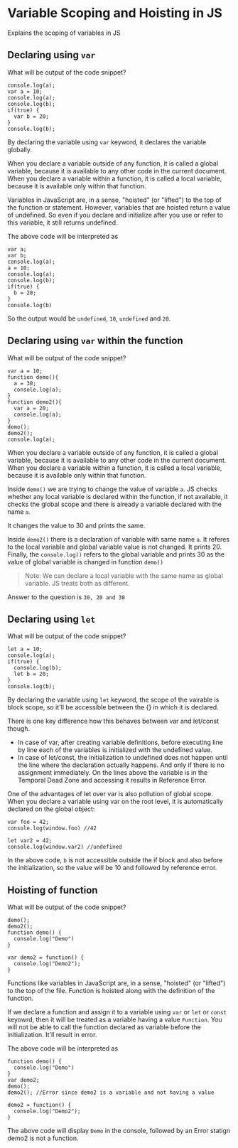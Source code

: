# Variable Scoping and Hoisting in JS
Explains the scoping of variables in JS

## Declaring using `var`
What will be output of the code snippet?

```JS
console.log(a);
var a = 10;
console.log(a);
console.log(b);
if(true) {
  var b = 20;
}
console.log(b);
```

By declaring the variable using `var` keyword, it declares the variable globally.

When you declare a variable outside of any function, it is called a global variable, because it is available to any other code in the current document. When you declare a variable within a function, it is called a local variable, because it is available only within that function.

Variables in JavaScript are, in a sense, "hoisted" (or "lifted") to the top of the function or statement. However, variables that are hoisted return a value of undefined. So even if you declare and initialize after you use or refer to this variable, it still returns undefined.

The above code will be interpreted as 

```JS
var a;
var b;
console.log(a);
a = 10;
console.log(a);
console.log(b);
if(true) {
  b = 20;
}
console.log(b)
```

So the output would be `undefined`, `10`, `undefined` and `20`.

## Declaring using `var` within the function
What will be output of the code snippet?

```JS
var a = 10;
function demo(){
  a = 30;
  console.log(a);
}
function demo2(){
  var a = 20;
  console.log(a);
}
demo();
demo2();
console.log(a);
```

When you declare a variable outside of any function, it is called a global variable, because it is available to any other code in the current document. When you declare a variable within a function, it is called a local variable, because it is available only within that function.

Inside `demo()` we are trying to change the value of variable `a`. JS checks whether any local variable is declared within the function, if not available, it checks the global scope and there is already a variable declared with the name `a`.

It changes the value to 30 and prints the same.

Inside `demo2()` there is a declaration of variable with same name `a`. It referes to the local variable and global variable value is not changed. It prints 20. Finally, the `console.log()` refers to the global variable and prints 30 as the value of global variable is changed in function `demo()`

> Note: We can declare a local variable with the same name as global variable. JS treats both as different.

Answer to the question is `30, 20 and 30`

## Declaring using `let`
What will be output of the code snippet?

```JS
let a = 10;
console.log(a);
if(true) {
  console.log(b);
  let b = 20;
}
console.log(b);
```

By declaring the variable using `let` keyword, the scope of the vairable is block scope, so it'll be accessible between the {} in which it is declared.

There is one key difference how this behaves between var and let/const though.

* In case of var, after creating variable definitions, before executing line by line each of the variables is initialized with the undefined value.
* In case of let/const, the initialization to undefined does not happen until the line where the declaration actually happens. And only if there is no assignment immediately. On the lines above the variable is in the Temporal Dead Zone and accessing it results in Reference Error.

One of the advantages of let over var is also pollution of global scope. When you declare a variable using var on the root level, it is automatically declared on the global object:

```JS
var foo = 42;
console.log(window.foo) //42

let var2 = 42;
console.log(window.var2) //undefined
```

In the above code, `b` is not accessible outside the if block and also before the initialization, so the value will be 10 and followed by reference error. 


## Hoisting of function

What will be output of the code snippet?

```JS
demo();
demo2();
function demo() {
  console.log("Demo")
}

var demo2 = function() {
  console.log("Demo2");
}
```

Functions like variables in JavaScript are, in a sense, "hoisted" (or "lifted") to the top of the file. Function is hoisted along with the definition of the function.

If we declare a function and assign it to a variable using `var` or `let` or `const` keyowrd, then it will be treated as a variable having a value `Function`. You will not be able to call the function declared as variable before the initialization. It'll result in error.


The above code will be interpreted as 

```JS
function demo() {
  console.log("Demo")
}
var demo2;
demo();
demo2(); //Error since demo2 is a variable and not having a value

demo2 = function() {
  console.log("Demo2");
}
```

The above code will display `Demo` in the console, followed by an Error statign demo2 is not a function.